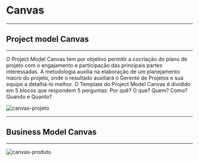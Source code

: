 # Canvas
***
## Project model Canvas
***

O Project Model Canvas tem por objetivo permitir a cocriação do plano de projeto com o engajamento e participação das principais partes interessadas. A metodologia auxilia na elaboração de um planejamento macro do projeto, onde o resultado auxiliará o Gerente de Projetos e sua equipe a detalhá-lo melhor. O Template do Project Model Canvas é dividido em 5 blocos que respondem 5 perguntas: Por quê? O que? Quem? Como? Quando e Quanto?

![canvas-projeto](https://user-images.githubusercontent.com/14116020/38157126-47d690ce-345a-11e8-9b55-ab297dd6475d.png)

***
## Business Model Canvas
***

![canvas-produto](https://user-images.githubusercontent.com/14116020/44312567-e973b700-a3d0-11e8-96c4-66a6fecfb450.png)
